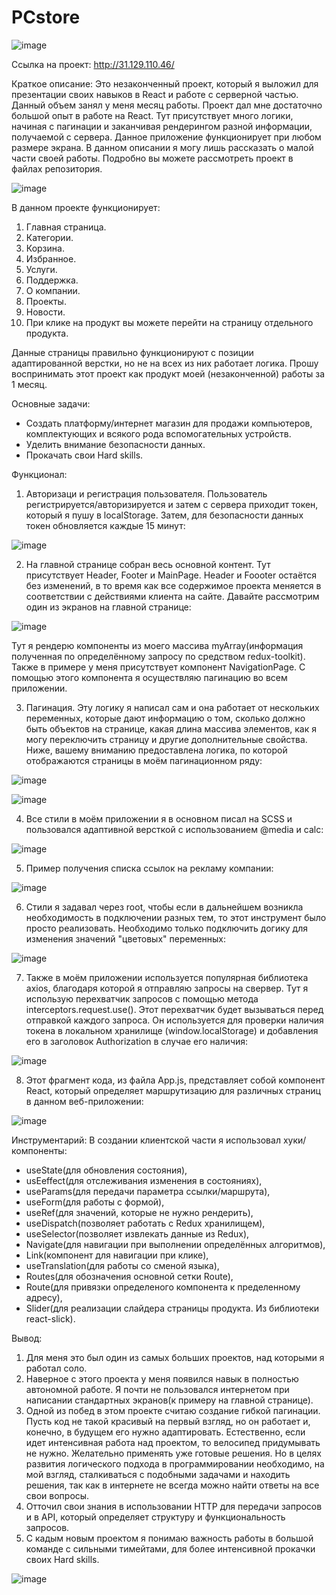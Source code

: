 # PCstore

![image](https://github.com/Aleksandr-Khokhrin/MyStore/assets/147053338/4bb1f1d2-b2ed-4478-a4dc-9fd11df983fe)

Ссылка на проект: http://31.129.110.46/

Краткое описание: Это незаконченный проект, который я выложил для презентации своих навыков в React и работе с серверной частью. Данный объем занял у меня месяц работы. Проект дал мне достаточно большой опыт в работе на React. Тут присутствует много логики, начиная с пагинации и заканчивая рендерингом разной информации, получаемой с сервера. Данное приложение функционирует при любом размере экрана. В данном описании я могу лишь рассказать о малой части своей работы. Подробно вы можете рассмотреть проект в файлах репозитория. 

![image](https://github.com/Aleksandr-Khokhrin/MyStore/assets/147053338/64e01555-11db-4db1-9e15-4d59e5ae18ec)

В данном проекте функционирует:
1. Главная страница.
2. Категории.
3. Корзина.
4. Избранное.
5. Услуги.
6. Поддержка.
7. О компании.
8. Проекты.
9. Новости.
10. При клике на продукт вы можете перейти на страницу отдельного продукта.

Данные страницы правильно функционируют с позиции адаптированной верстки, но не на всех из них работает логика. 
Прошу воспринимать этот проект как продукт моей (незаконченной) работы за 1 месяц. 

Основные задачи: 
- Создать платформу/интернет магазин для продажи компьютеров, комплектующих и всякого рода вспомогательных устройств.
- Уделить внимание безопасности данных.
- Прокачать свои Hard skills.

Функционал: 
1. Авторизаци и регистрация пользователя. Пользователь регистрируется/авторизируется и затем с сервера приходит токен, который я пушу в localStorage. Затем, для безопасности данных токен обновляется каждые 15 минут:

![image](https://github.com/Aleksandr-Khokhrin/MyStore/assets/147053338/851e4f83-b06f-4127-a182-3f3f65a025f6)

2. На главной странице собран весь основной контент. Тут присутствует Header, Footer и MainPage. Header и Foooter остаётся без изменений, в то время как все содержимое проекта меняется в соответствии с действиями клиента на сайте. Давайте рассмотрим один из экранов на главной странице:


![image](https://github.com/Aleksandr-Khokhrin/MyStore/assets/147053338/97cd628b-c481-4d6a-9b82-6f65c3a4c774)

Тут я рендерю компоненты из моего массива myArray(информация полученная по определённому запросу по средством redux-toolkit). Также в примере у меня присутствует компонент NavigationPage. С помощью этого компонента я осуществляю пагинацию во всем приложении.

3. Пагинация. Эту логику я написал сам и она работает от нескольких переменных, которые дают информацию о том, сколько должно быть объектов на странице, какая длина массива элементов, как я могу переключить страницу и другие дополнительные свойства. Ниже, вашему вниманию предоставлена логика, по которой отображаются страницы в моём пагинационном ряду:

![image](https://github.com/Aleksandr-Khokhrin/MyStore/assets/147053338/448066eb-6e09-45e0-81f9-cc96d72bb9d7)

![image](https://github.com/Aleksandr-Khokhrin/MyStore/assets/147053338/cc5f3178-5d52-4a49-8ae1-bd4bda5b867b)

4. Все стили в моём приложении я в основном писал на SCSS и пользовался адаптивной версткой с использованием @media и calc:

![image](https://github.com/Aleksandr-Khokhrin/MyStore/assets/147053338/9e629813-cd8d-4be4-bac2-9cacc000fce5)

5. Пример получения списка ссылок на рeкламу компании:

![image](https://github.com/Aleksandr-Khokhrin/MyStore/assets/147053338/066b376a-9e49-4be8-b98a-411736828207)

6. Стили я задавал через root, чтобы если в дальнейшем возникла необходимость в подключении разных тем, то этот инструмент было просто реализовать. Необходимо только подключить догику для изменения значений "цветовых" переменных:

![image](https://github.com/Aleksandr-Khokhrin/MyStore/assets/147053338/ece6c2c8-99d1-4b0b-be14-a4a46dcdb4b5)

7. Также в моём приложении используется популярная библиотека axios, благодаря которой я отправляю запросы на свервер. Тут я использую перехватчик запросов с помощью метода interceptors.request.use(). Этот перехватчик будет вызываться перед отправкой каждого запроса. Он используется для проверки наличия токена в локальном хранилище (window.localStorage) и добавления его в заголовок Authorization в случае его наличия:

![image](https://github.com/Aleksandr-Khokhrin/MyStore/assets/147053338/aa123fc2-6940-48f5-af95-f44e56b424d9)
 

8. Этот фрагмент кода, из файла App.js, представляет собой компонент React, который определяет маршрутизацию для различных страниц в данном веб-приложении:

![image](https://github.com/Aleksandr-Khokhrin/MyStore/assets/147053338/e87d0886-dce2-49a2-b3a2-608b70871c45)


Инструментарий:
В создании клиентской части я использовал хуки/компоненты: 
- useState(для обновления состояния), 
- usEeffect(для отслеживания изменения в состояниях), 
- useParams(для передачи параметра ссылки/маршрута),
- useForm(для работы с формой),
- useRef(для значений, которые не нужно рендерить),  
- useDispatch(позволяет работать с Redux хранилищем), 
- useSelector(позволяет извлекать данные из Redux), 
- Navigate(для навигации при выполнении определённых алгоритмов), 
- Link(компонент для навигации при клике), 
- useTranslation(для работы со сменой языка), 
- Routes(для обозначения основной сетки Route), 
- Route(для привязки определеного компонента к пределенному адресу),
- Slider(для реализации слайдера страницы продукта. Из библиотеки react-slick).

Вывод: 
1. Для меня это был один из самых больших проектов, над которыми я работал соло.
2. Наверное с этого проекта у меня появился навык в полностью автономной работе. Я почти не пользовался интернетом при написании стандартных экранов(к примеру на главной странице).
3. Одной из побед в этом проекте считаю создание гибкой пагинации. Пусть код не такой красивый на первый взгляд, но он работает и, конечно, в будущем его нужно адаптировать. Естественно, если идет интенсивная работа над проектом, то велосипед придумывать не нужно. Желательно применять уже готовые решения. Но в целях развития логического подхода в программировании необходимо, на мой взгляд, сталкиваться с подобными задачами и находить решения, так как в интернете не всегда можно найти ответы на все свои вопросы.
4. Отточил свои знания в использовании HTTP для передачи запросов и в API, который определяет структуру и функциональность запросов.
5. С кадым новым проектом я понимаю важность работы в большой команде с сильными тимейтами, для более интенсивной прокачки своих Hard skills. 

 

![image](https://github.com/Aleksandr-Khokhrin/MyForumApp_react-front/assets/147053338/d1421d97-c486-45f4-b34f-5faede758ca4)
